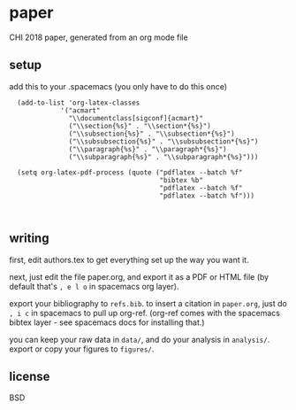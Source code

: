 # paper

CHI 2018 paper, generated from an org mode file

## setup

add this to your .spacemacs
(you only have to do this once)

```elisp
  (add-to-list 'org-latex-classes
             '("acmart"
               "\\documentclass[sigconf]{acmart}"
               ("\\section{%s}" . "\\section*{%s}")
               ("\\subsection{%s}" . "\\subsection*{%s}")
               ("\\subsubsection{%s}" . "\\subsubsection*{%s}")
               ("\\paragraph{%s}" . "\\paragraph*{%s}")
               ("\\subparagraph{%s}" . "\\subparagraph*{%s}")))
               
  (setq org-latex-pdf-process (quote ("pdflatex --batch %f"
                                      "bibtex %b"
                                      "pdflatex --batch %f"
                                      "pdflatex --batch %f")))

               
```

## writing

first, edit authors.tex to get everything set up the way you want it.

next, just edit the file paper.org, and export it as a PDF or HTML file (by default that's `, e l o` in spacemacs org layer).

export your bibliography to `refs.bib`.
to insert a citation in `paper.org`, just do `, i c` in spacemacs to pull up org-ref.
(org-ref comes with the spacemacs bibtex layer - see spacemacs docs for installing that.)

you can keep your raw data in `data/`, and do your analysis in `analysis/`. export or copy your figures to `figures/`.

## license

BSD
